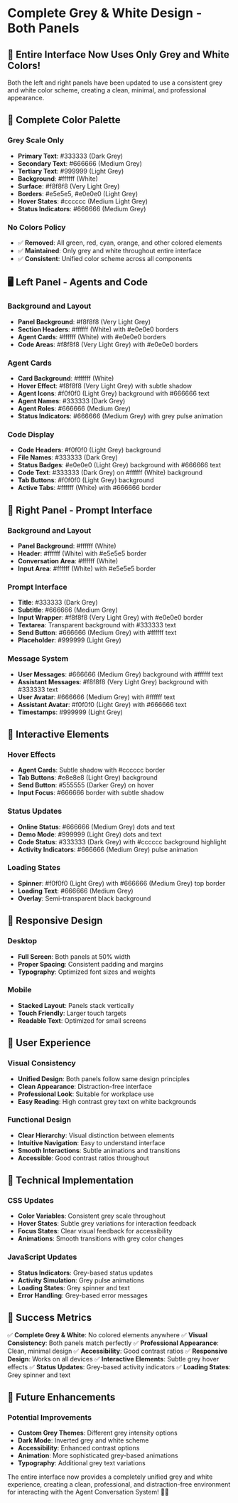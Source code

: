 # Complete Grey & White Design - Both Panels

## 🎉 **Entire Interface Now Uses Only Grey and White Colors!**

Both the left and right panels have been updated to use a consistent grey and white color scheme, creating a clean, minimal, and professional appearance.

## 🎨 **Complete Color Palette**

### **Grey Scale Only**
- **Primary Text**: #333333 (Dark Grey)
- **Secondary Text**: #666666 (Medium Grey)
- **Tertiary Text**: #999999 (Light Grey)
- **Background**: #ffffff (White)
- **Surface**: #f8f8f8 (Very Light Grey)
- **Borders**: #e5e5e5, #e0e0e0 (Light Grey)
- **Hover States**: #cccccc (Medium Light Grey)
- **Status Indicators**: #666666 (Medium Grey)

### **No Colors Policy**
- ✅ **Removed**: All green, red, cyan, orange, and other colored elements
- ✅ **Maintained**: Only grey and white throughout entire interface
- ✅ **Consistent**: Unified color scheme across all components

## 🖥️ **Left Panel - Agents and Code**

### **Background and Layout**
- **Panel Background**: #f8f8f8 (Very Light Grey)
- **Section Headers**: #ffffff (White) with #e0e0e0 borders
- **Agent Cards**: #ffffff (White) with #e0e0e0 borders
- **Code Areas**: #f8f8f8 (Very Light Grey) with #e0e0e0 borders

### **Agent Cards**
- **Card Background**: #ffffff (White)
- **Hover Effect**: #f8f8f8 (Very Light Grey) with subtle shadow
- **Agent Icons**: #f0f0f0 (Light Grey) background with #666666 text
- **Agent Names**: #333333 (Dark Grey)
- **Agent Roles**: #666666 (Medium Grey)
- **Status Indicators**: #666666 (Medium Grey) with grey pulse animation

### **Code Display**
- **Code Headers**: #f0f0f0 (Light Grey) background
- **File Names**: #333333 (Dark Grey)
- **Status Badges**: #e0e0e0 (Light Grey) background with #666666 text
- **Code Text**: #333333 (Dark Grey) on #ffffff (White) background
- **Tab Buttons**: #f0f0f0 (Light Grey) background
- **Active Tabs**: #ffffff (White) with #666666 border

## 💬 **Right Panel - Prompt Interface**

### **Background and Layout**
- **Panel Background**: #ffffff (White)
- **Header**: #ffffff (White) with #e5e5e5 border
- **Conversation Area**: #ffffff (White)
- **Input Area**: #ffffff (White) with #e5e5e5 border

### **Prompt Interface**
- **Title**: #333333 (Dark Grey)
- **Subtitle**: #666666 (Medium Grey)
- **Input Wrapper**: #f8f8f8 (Very Light Grey) with #e0e0e0 border
- **Textarea**: Transparent background with #333333 text
- **Send Button**: #666666 (Medium Grey) with #ffffff text
- **Placeholder**: #999999 (Light Grey)

### **Message System**
- **User Messages**: #666666 (Medium Grey) background with #ffffff text
- **Assistant Messages**: #f8f8f8 (Very Light Grey) background with #333333 text
- **User Avatar**: #666666 (Medium Grey) with #ffffff text
- **Assistant Avatar**: #f0f0f0 (Light Grey) with #666666 text
- **Timestamps**: #999999 (Light Grey)

## 🔧 **Interactive Elements**

### **Hover Effects**
- **Agent Cards**: Subtle shadow with #cccccc border
- **Tab Buttons**: #e8e8e8 (Light Grey) background
- **Send Button**: #555555 (Darker Grey) on hover
- **Input Focus**: #666666 border with subtle shadow

### **Status Updates**
- **Online Status**: #666666 (Medium Grey) dots and text
- **Demo Mode**: #999999 (Light Grey) dots and text
- **Code Status**: #333333 (Dark Grey) with #cccccc background highlight
- **Activity Indicators**: #666666 (Medium Grey) pulse animation

### **Loading States**
- **Spinner**: #f0f0f0 (Light Grey) with #666666 (Medium Grey) top border
- **Loading Text**: #666666 (Medium Grey)
- **Overlay**: Semi-transparent black background

## 📱 **Responsive Design**

### **Desktop**
- **Full Screen**: Both panels at 50% width
- **Proper Spacing**: Consistent padding and margins
- **Typography**: Optimized font sizes and weights

### **Mobile**
- **Stacked Layout**: Panels stack vertically
- **Touch Friendly**: Larger touch targets
- **Readable Text**: Optimized for small screens

## 🎯 **User Experience**

### **Visual Consistency**
- **Unified Design**: Both panels follow same design principles
- **Clean Appearance**: Distraction-free interface
- **Professional Look**: Suitable for workplace use
- **Easy Reading**: High contrast grey text on white backgrounds

### **Functional Design**
- **Clear Hierarchy**: Visual distinction between elements
- **Intuitive Navigation**: Easy to understand interface
- **Smooth Interactions**: Subtle animations and transitions
- **Accessible**: Good contrast ratios throughout

## 🚀 **Technical Implementation**

### **CSS Updates**
- **Color Variables**: Consistent grey scale throughout
- **Hover States**: Subtle grey variations for interaction feedback
- **Focus States**: Clear visual feedback for accessibility
- **Animations**: Smooth transitions with grey color changes

### **JavaScript Updates**
- **Status Indicators**: Grey-based status updates
- **Activity Simulation**: Grey pulse animations
- **Loading States**: Grey spinner and text
- **Error Handling**: Grey-based error messages

## 🎉 **Success Metrics**

✅ **Complete Grey & White**: No colored elements anywhere
✅ **Visual Consistency**: Both panels match perfectly
✅ **Professional Appearance**: Clean, minimal design
✅ **Accessibility**: Good contrast ratios
✅ **Responsive Design**: Works on all devices
✅ **Interactive Elements**: Subtle grey hover effects
✅ **Status Updates**: Grey-based activity indicators
✅ **Loading States**: Grey spinner and text

## 🔮 **Future Enhancements**

### **Potential Improvements**
- **Custom Grey Themes**: Different grey intensity options
- **Dark Mode**: Inverted grey and white scheme
- **Accessibility**: Enhanced contrast options
- **Animation**: More sophisticated grey-based animations
- **Typography**: Additional grey text variations

The entire interface now provides a completely unified grey and white experience, creating a clean, professional, and distraction-free environment for interacting with the Agent Conversation System! 🎯✨ 
